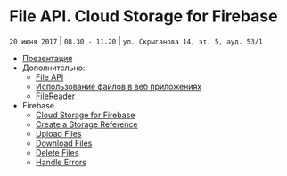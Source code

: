 # File API. Cloud Storage for Firebase 
`20 июня 2017` | `08.30 - 11.20` | `ул. Скрыганова 14, эт. 5, ауд. 53/1`

* [Презентация](https://github.com/LisKorzun/learning-js__from-scratch-to-expert/blob/master/seminar_17/lecture/presentation/JS23_Firebase_Storage.pdf)
* Дополнительно:
    * [File API](https://developer.mozilla.org/ru/docs/Web/API/File)
    * [Использование файлов в веб приложениях](https://developer.mozilla.org/ru/docs/Using_files_from_web_applications)
    * [FileReader](https://developer.mozilla.org/ru/docs/Web/API/FileReader)
* Firebase
    * [Cloud Storage for Firebase](https://firebase.google.com/docs/storage/)
    * [Create a Storage Reference](https://firebase.google.com/docs/storage/web/create-reference)
    * [Upload Files](https://firebase.google.com/docs/storage/web/upload-files)
    * [Download Files](https://firebase.google.com/docs/storage/web/download-files)
    * [Delete Files](https://firebase.google.com/docs/storage/web/delete-files)
    * [Handle Errors](https://firebase.google.com/docs/storage/web/handle-errors)

